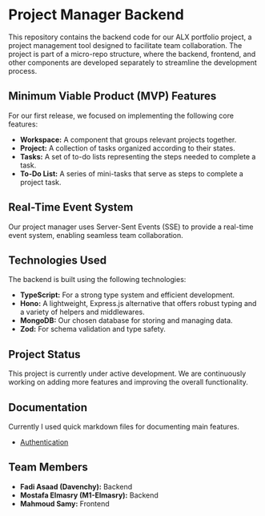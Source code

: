 # Project Manager Backend

This repository contains the backend code for our ALX portfolio project, a project management tool designed to facilitate team collaboration. The project is part of a micro-repo structure, where the backend, frontend, and other components are developed separately to streamline the development process.

## Minimum Viable Product (MVP) Features

For our first release, we focused on implementing the following core features:

- **Workspace:** A component that groups relevant projects together.
- **Project:** A collection of tasks organized according to their states.
- **Tasks:** A set of to-do lists representing the steps needed to complete a task.
- **To-Do List:** A series of mini-tasks that serve as steps to complete a project task.

## Real-Time Event System

Our project manager uses Server-Sent Events (SSE) to provide a real-time event system, enabling seamless team collaboration.

## Technologies Used

The backend is built using the following technologies:

- **TypeScript:** For a strong type system and efficient development.
- **Hono:** A lightweight, Express.js alternative that offers robust typing and a variety of helpers and middlewares.
- **MongoDB:** Our chosen database for storing and managing data.
- **Zod:** For schema validation and type safety.

## Project Status

This project is currently under active development. We are continuously working on adding more features and improving the overall functionality.

## Documentation

Currently I used quick markdown files for documenting main features.

- [Authentication](/docs/auth.md)

## Team Members

- **Fadi Asaad (Davenchy):** Backend
- **Mostafa Elmasry (M1-Elmasry):** Backend
- **Mahmoud Samy:** Frontend
